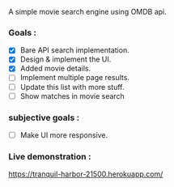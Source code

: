 A simple movie search engine using OMDB api.

### Goals : 
- [x] Bare API search implementation.
- [x] Design & implement the UI.
- [x] Added movie details.
- [ ] Implement multiple page results.
- [ ] Update this list with more stuff.
- [ ] Show matches in movie search

### subjective goals :
- [ ] Make UI more responsive.

### Live demonstration : 
https://tranquil-harbor-21500.herokuapp.com/
